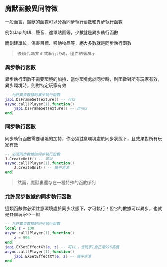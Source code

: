 ## 魔獸函數異同特徵

一般而言，魔獸的函數可以分為同步執行函數和異步執行函數

例如Japi的UI、聲音、遮罩貼圖等，少數就是異步執行函數

而創建單位，傷害目標、移動物品等，絕大多數就是同步執行函數

> 後續代碼非正式執行代碼，僅作結構演示

### 異步執行函數

異步執行函數不需要環境的加持，當你環境處於同步時，則函數對所有玩家有效，異步環境時，則對特定玩家有效

```lua
-- 允許異步數據的異步執行函數
japi.DzFrameSetTexture() -- 可以
async.call(Player(1),function()
    japi.DzFrameSetTexture() -- 也可以
end)
```

### 同步執行函數

同步執行函數需要環境的加持，你必須註意環境處於同步狀態下，且效果對所有玩家有效

```lua
-- 必須同步數據的同步執行函數
J.CreateUnit() -- 可以
async.call(Player(1),function()
    J.CreateUnit() -- 幾乎涼涼
end)
```

> 然而，魔獸裏還存在一種特殊的函數係列

### 允許異步數據的同步執行函數

這類函數你必須註意環境處於同步狀態下，才可執行！但它的數據可以異步，也就是各個玩家不一緻

```lua
-- 允許異步數據的同步執行函數
local z = 100
async.call(Player(1),function()
    z = 996
end)
japi.EXSetEffectXY(e, z) -- 可以,，但玩家1自己是996高度
async.call(Player(1),function()
    japi.EXSetEffectXY(e, z) -- 幾乎涼涼
end
```
